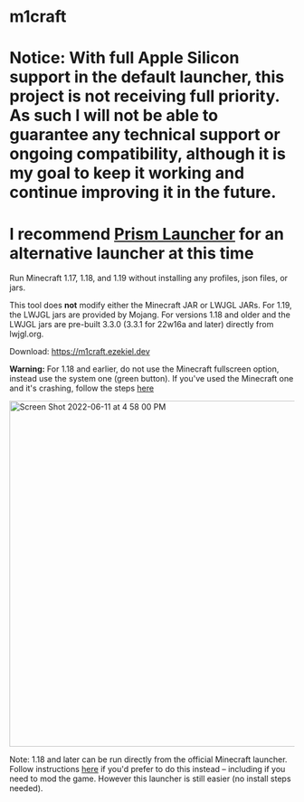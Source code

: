# m1craft

# Notice: With full Apple Silicon support in the default launcher, this project is not receiving full priority. As such I will not be able to guarantee any technical support or ongoing compatibility, although it is my goal to keep it working and continue improving it in the future.

# I recommend [Prism Launcher](https://prismlauncher.org) for an alternative launcher at this time

Run Minecraft 1.17, 1.18, and 1.19 without installing any profiles, json files, or jars.

This tool does **not** modify either the Minecraft JAR or LWJGL JARs. For 1.19, the LWJGL jars are provided by Mojang. For versions 1.18 and older and the LWJGL jars are pre-built 3.3.0 (3.3.1 for 22w16a and later) directly from lwjgl.org.

Download: https://m1craft.ezekiel.dev

**Warning:** For 1.18 and earlier, do not use the Minecraft fullscreen option, instead use the system one (green button). If you've used the Minecraft one and it's crashing, follow the steps [here](https://github.com/ezfe/m1craft/issues/5#issuecomment-972287174)

<img width="612" alt="Screen Shot 2022-06-11 at 4 58 00 PM" src="https://user-images.githubusercontent.com/1449259/173204665-0cabb812-4e7d-4a94-ba59-d5d63d305b6c.png">

Note: 1.18 and later can be run directly from the official Minecraft launcher. Follow instructions [here](https://gist.github.com/ezfe/8bc43a65e16b79c955f81b4d7fa4ae6a) if you'd prefer to do this instead – including if you need to mod the game. However this launcher is still easier (no install steps needed).
